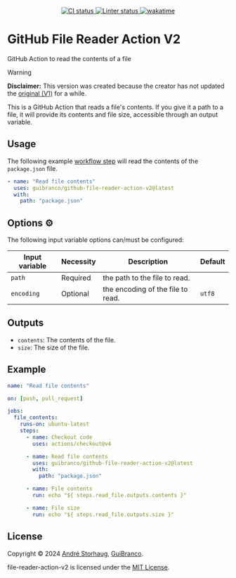 <p align="center">
  <a href="https://github.com/guibranco/github-file-reader-action-v2">
    <img src="https://github.com/guibranco/github-file-reader-action-v2/actions/workflows/ci.yml/badge.svg" alt="CI status">
  </a>
  <a href="https://github.com/guibranco/github-file-reader-action-v2">
    <img src="https://github.com/guibranco/github-file-reader-action-v2/actions/workflows/linter.yml/badge.svg" alt="Linter status">
  </a>
  <a href="https://wakatime.com/badge/github/guibranco/github-file-reader-action-v2">
    <img src="https://wakatime.com/badge/github/guibranco/github-file-reader-action-v2.svg" alt="wakatime">
  </a>
</p>

# GitHub File Reader Action V2

GitHub Action to read the contents of a file

> [!Warning]
>
> **Disclaimer:** This version was created because the creator has not updated the [original (V1)](https://github.com/andstor/file-reader-action) for a while.

This is a GitHub Action that reads a file's contents. If you give it a path to a file, it will provide its contents and file size, accessible through an output variable.

## Usage

The following example [workflow step](https://help.github.com/en/actions/configuring-and-managing-workflows/configuring-a-workflow) will read the contents of the `package.json` file.

```yml
- name: "Read file contents"
  uses: guibranco/github-file-reader-action-v2@latest
  with:
    path: "package.json"
```

## Options ⚙️

The following input variable options can/must be configured:

|Input variable|Necessity|Description|Default|
|----|----|----|----|
|`path`|Required|the path to the file to read.||
|`encoding`|Optional|the encoding of the file to read.|`utf8`|

## Outputs

- `contents`: The contents of the file.
- `size`: The size of the file.

## Example

```yml
name: "Read file contents"

on: [push, pull_request]

jobs:
  file_contents:
    runs-on: ubuntu-latest
    steps:
      - name: Checkout code
        uses: actions/checkout@v4

      - name: Read file contents
        uses: guibranco/github-file-reader-action-v2@latest
        with:
          path: "package.json"

      - name: File contents
        run: echo "${ steps.read_file.outputs.contents }"

      - name: File size
        run: echo "${ steps.read_file.outputs.size }"
```

## License

Copyright © 2024 [André Storhaug](https://github.com/andstor), [GuiBranco](https://github.com/guibranco).

file-reader-action-v2 is licensed under the [MIT License](https://github.com/guibranco/github-file-reader-action-v2/blob/main/LICENSE).
